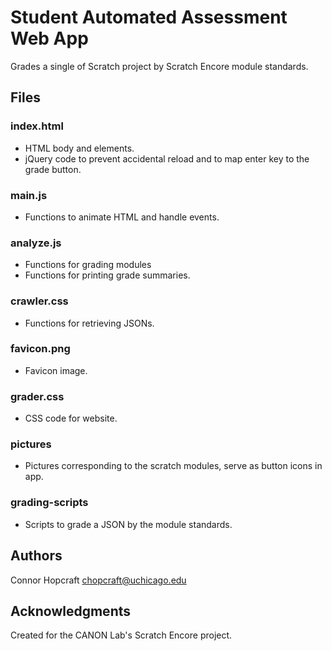 # Student Automated Assessment Web App

Grades a single of Scratch project by Scratch Encore module standards.

## Files

### index.html

* HTML body and elements.
* jQuery code to prevent accidental reload and to map enter key to the grade button.

### main.js

* Functions to animate HTML and handle events.

### analyze.js

* Functions for grading modules
* Functions for printing grade summaries.

### crawler.css

* Functions for retrieving JSONs.

### favicon.png

* Favicon image.

### grader.css

* CSS code for website.

### pictures

* Pictures corresponding to the scratch modules, serve as button icons in app.

### grading-scripts

* Scripts to grade a JSON by the module standards.

## Authors

Connor Hopcraft
chopcraft@uchicago.edu

## Acknowledgments

Created for the CANON Lab's Scratch Encore project.
